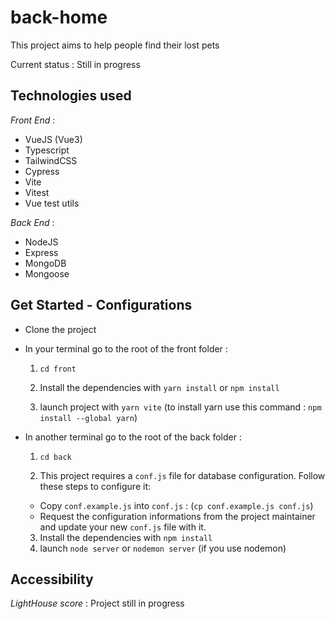 # back-home

This project aims to help people find their lost pets

Current status : Still in progress

## Technologies used

_Front End_ :

- VueJS (Vue3)
- Typescript
- TailwindCSS
- Cypress
- Vite
- Vitest
- Vue test utils

_Back End_ :

- NodeJS
- Express
- MongoDB
- Mongoose

## Get Started - Configurations

- Clone the project
- In your terminal go to the root of the front folder :

  1. `cd front`

  2. Install the dependencies with `yarn install` or `npm install`
  3. launch project with `yarn vite` (to install yarn use this command : `npm install --global yarn`)

- In another terminal go to the root of the back folder :

  1. `cd back`

  2. This project requires a `conf.js` file for database configuration. Follow these steps to configure it:

  - Copy `conf.example.js` into `conf.js` : (`cp conf.example.js conf.js`)
  - Request the configuration informations from the project maintainer and update your new `conf.js` file with it.

  3. Install the dependencies with `npm install`
  4. launch `node server` or `nodemon server` (if you use nodemon)

## Accessibility

_LightHouse score_ : Project still in progress

